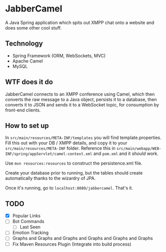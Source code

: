 # JabberCamel
A Java Spring application which spits out XMPP chat onto a website and does some other cool stuff.


## Technology
* Spring Framework (ORM, WebSockets, MVC)
* Apache Camel
* MySQL

## WTF does it do
JabberCamel connects to an XMPP conference using Camel, which then converts the raw message to a Java object, persists it to a database, then converts it to JSON and sends it to a WebSocket topic, for consumption by front-end clients.

## How to set up
In ``` src/main/resources/META-INF/templates ``` you will find template.properties. Fill this out with your DB / XMPP details, and copy it to your ``` src/main/resources/META-INF ``` folder. Reference this in ``` src/main/webapp/WEB-INF/spring/appServlet/camel-context.xml ``` and ``` pom.xml ``` and it _should_ work.

Use ``` mvn resources:resources ``` to construct the persistence.xml file.

Create your database prior to running, but the tables should create automatically thanks to the wizardry of JPA.

Once it's running, go to ``` localhost:8080/jabbercamel ```. That's it.

## TODO
- [x] Popular Links
- [ ] Bot Commands
  - [ ] Last Seen
- [ ] Emotion Tracking
- [ ] Graphs and Graphs and Graphs and Graphs and Graphs and Graphs 
- [ ] Fix Maven Resources Plugin (Integrate into build process)
